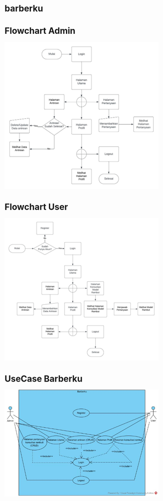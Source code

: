 # barberku

# Flowchart Admin
![Alt text](FlowChart/FlowChartAdmin.jpeg)

# Flowchart User
![Alt text](FlowChart/FlowchartUser.jpeg)

# UseCase Barberku
![Alt text](UseCase/BarberkuUseCase.jpg)